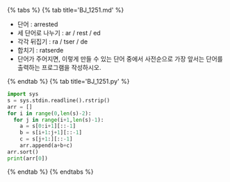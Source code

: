 {% tabs %}
{% tab title='BJ_1251.md' %}

* 단어 : arrested
* 세 단어로 나누기 : ar / rest / ed
* 각각 뒤집기 : ra / tser / de
* 합치기 : ratserde
* 단어가 주어지면, 이렇게 만들 수 있는 단어 중에서 사전순으로 가장 앞서는 단어를 출력하는 프로그램을 작성하시오.

{% endtab %}
{% tab title='BJ_1251.py' %}

```py
import sys
s = sys.stdin.readline().rstrip()
arr = []
for i in range(0,len(s)-2):
  for j in range(i+1,len(s)-1):
    a = s[0:i+1][::-1]
    b = s[i+1:j+1][::-1]
    c = s[j+1:][::-1]
    arr.append(a+b+c)
arr.sort()
print(arr[0])
```

{% endtab %}
{% endtabs %}